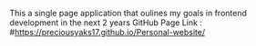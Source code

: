 This a single page application that oulines my goals in frontend development in the next 2 years 
GitHub Page Link :
#https://preciousyaks17.github.io/Personal-website/
